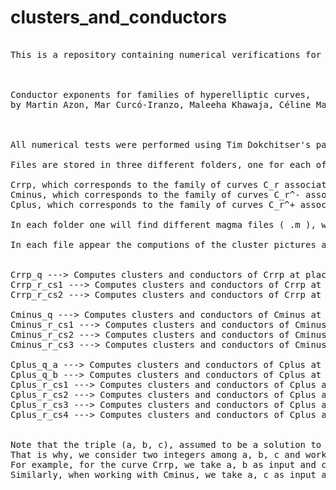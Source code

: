 # clusters_and_conductors
<pre>

This is a repository containing numerical verifications for the computations done in the preprint


  
Conductor exponents for families of hyperelliptic curves, 
by Martin Azon, Mar Curcó-Iranzo, Maleeha Khawaja, Céline Maistret and Diana Mocanu.

  
  
All numerical tests were performed using Tim Dokchitser's package "clusters.m". The authors acknowledge him for sharing it wiht us and allowing us to use it.

Files are stored in three different folders, one for each of the families of curves studied in the article:

Crrp, which corresponds to the family of curves C_r associated to the equation of signature (r, r, p),
Cminus, which corresponds to the family of curves C_r^- associated to the equation of signature (p, p, r),
Cplus, which corresponds to the family of curves C_r^+ associated to the equation of signature (p, p, r).

In each folder one will find different magma files ( .m ), with the corresponding output in text format ( .txt ).

In each file appear the computions of the cluster pictures and conductor exponents of the corresponding curve in a specific case. The different cases are listed below:

  
Crrp_q ---> Computes clusters and conductors of Crrp at places dividing ab, different from 2, r.
Crrp_r_cs1 ---> Computes clusters and conductors of Crrp at r when r does not divide ab.
Crrp_r_cs2 ---> Computes clusters and conductors of Crrp at r when r divides ab.

Cminus_q ---> Computes clusters and conductors of Cminus at places dividing a, different from 2, r.
Cminus_r_cs1 ---> Computes clusters and conductors of Cminus at r when r does not divide ab and the defining polynomial gminus is reducible.
Cminus_r_cs2 ---> Computes clusters and conductors of Cminus at r when r does not divide ab and the defining polynomial gminus is irreducible.
Cminus_r_cs3 ---> Computes clusters and conductors of Cminus at r when r divides ab.

Cplus_q_a ---> Computes clusters and conductors of Cplus at places dividing a, different from 2, r.
Cplus_q_b ---> Computes clusters and conductors of Cplus at places dividing b, different from 2, r.
Cplus_r_cs1 ---> Computes clusters and conductors of Cplus at r when r does not divide ab and the polynomial gminus is reducible.
Cplus_r_cs2 ---> Computes clusters and conductors of Cplus at r when r does not divide ab and the polynomial gminus is irreducible.
Cplus_r_cs3 ---> Computes clusters and conductors of Cplus at r when r divides a.
Cplus_r_cs4 ---> Computes clusters and conductors of Cplus at r when r divides b.

  
Note that the triple (a, b, c), assumed to be a solution to the diophantine equation, in general does not exists. 
That is why, we consider two integers among a, b, c and work only with the r-th or p-th power of the remaining one. 
For example, for the curve Crrp, we take a, b as input and consider only cp := a^r + b^r, which is an integer, but its p-th root is not.
Similarly, when working with Cminus, we take a, c as input and consider only bp := c^r - a^p. 

</pre>
